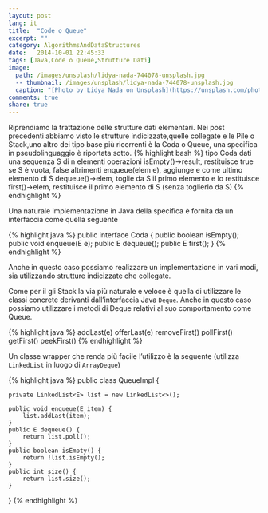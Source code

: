 ```yaml
---
layout: post
lang: it
title:  "Code o Queue"
excerpt: ""
category: AlgorithmsAndDataStructures
date:   2014-10-01 22:45:33
tags: [Java,Code o Queue,Strutture Dati]
image:
  path: /images/unsplash/lidya-nada-744078-unsplash.jpg
  -- thumbnail: /images/unsplash/lidya-nada-744078-unsplash.jpg
  caption: "[Photo by Lidya Nada on Unsplash](https://unsplash.com/photos/BnzqQwerUOY?utm_source=unsplash&utm_medium=referralutm_content=creditCopyText)"
comments: true
share: true
---
```


Riprendiamo la trattazione delle strutture dati elementari. Nei post precedenti abbiamo visto le strutture indicizzate,quelle collegate e le Pile o Stack,uno altro dei tipo base più ricorrenti è la Coda o Queue, una specifica in pseudolinguaggio è riportata sotto.
{% highlight bash %}
tipo Coda
dati
una sequenza S di n elementi
operazioni
isEmpty()->result, restituisce true se S è vuota, false altrimenti
enqueue(elem e), aggiunge e come ultimo elemento di S
dequeue()->elem, toglie da S il primo elemento e lo restituisce
first()->elem, restituisce il primo elemento di S (senza toglierlo da S)
{% endhighlight %}

Una naturale implementazione in Java della specifica è fornita da un interfaccia come quella seguente

{% highlight java %}
public interface Coda<E> {
    public boolean isEmpty();
    public void enqueue(E e);
    public E dequeue();
    public E first();
}
{% endhighlight %}

Anche in questo caso possiamo realizzare un implementazione in vari modi, sia utilizzando strutture indicizzate che collegate. 

Come per il gli Stack la via più naturale e veloce è quella di utilizzare le classi concrete derivanti dall’interfaccia Java `Deque`.
Anche in questo caso possiamo utilizzare i metodi di Deque relativi al suo comportamento come Queue.

{% highlight java %}
addLast(e)
offerLast(e)
removeFirst()
pollFirst()
getFirst()
peekFirst()
{% endhighlight %}

Un classe wrapper che renda più facile l’utilizzo è la seguente (utilizza `LinkedList` in luogo di `ArrayDeque`)

{% highlight java %}
public class QueueImpl<E> {

    private LinkedList<E> list = new LinkedList<>();

    public void enqueue(E item) {
        list.addLast(item);
    }
    public E dequeue() {
        return list.poll();
    }
    public boolean isEmpty() {
        return !list.isEmpty();
    }
    public int size() {
        return list.size();
    }
}
{% endhighlight %}
